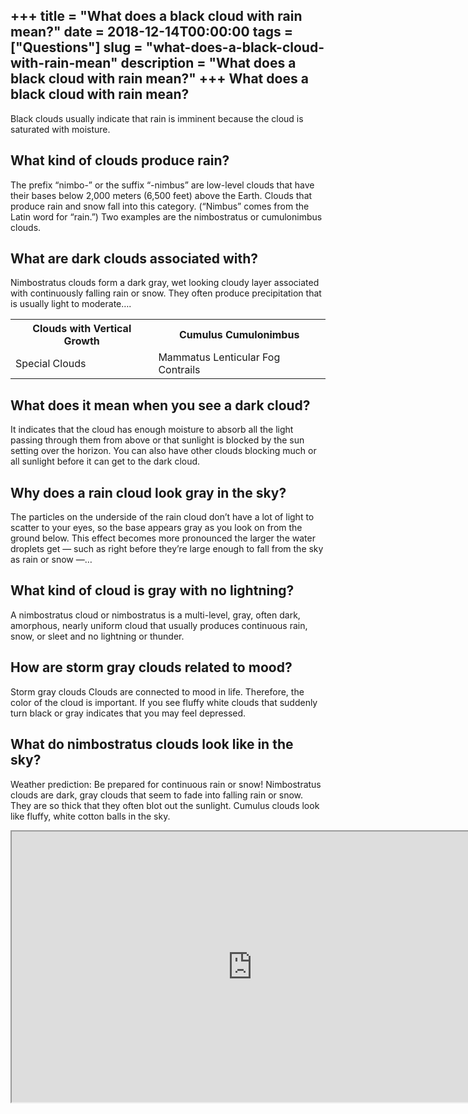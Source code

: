 +++
title = "What does a black cloud with rain mean?"
date = 2018-12-14T00:00:00
tags = ["Questions"]
slug = "what-does-a-black-cloud-with-rain-mean"
description = "What does a black cloud with rain mean?"
+++
What does a black cloud with rain mean?
---------------------------------------

Black clouds usually indicate that rain is imminent because the cloud is saturated with moisture.

What kind of clouds produce rain?
---------------------------------

The prefix “nimbo-” or the suffix “-nimbus” are low-level clouds that have their bases below 2,000 meters (6,500 feet) above the Earth. Clouds that produce rain and snow fall into this category. (“Nimbus” comes from the Latin word for “rain.”) Two examples are the nimbostratus or cumulonimbus clouds.

What are dark clouds associated with?
-------------------------------------

Nimbostratus clouds form a dark gray, wet looking cloudy layer associated with continuously falling rain or snow. They often produce precipitation that is usually light to moderate….

<table><tr><th>Clouds with Vertical Growth</th><th>Cumulus Cumulonimbus</th></tr><tr><td>Special Clouds</td><td>Mammatus Lenticular Fog Contrails</td></tr></table>

What does it mean when you see a dark cloud?
--------------------------------------------

It indicates that the cloud has enough moisture to absorb all the light passing through them from above or that sunlight is blocked by the sun setting over the horizon. You can also have other clouds blocking much or all sunlight before it can get to the dark cloud.

Why does a rain cloud look gray in the sky?
-------------------------------------------

The particles on the underside of the rain cloud don’t have a lot of light to scatter to your eyes, so the base appears gray as you look on from the ground below. This effect becomes more pronounced the larger the water droplets get — such as right before they’re large enough to fall from the sky as rain or snow —…

What kind of cloud is gray with no lightning?
---------------------------------------------

A nimbostratus cloud or nimbostratus is a multi-level, gray, often dark, amorphous, nearly uniform cloud that usually produces continuous rain, snow, or sleet and no lightning or thunder.

How are storm gray clouds related to mood?
------------------------------------------

Storm gray clouds Clouds are connected to mood in life. Therefore, the color of the cloud is important. If you see fluffy white clouds that suddenly turn black or gray indicates that you may feel depressed.

What do nimbostratus clouds look like in the sky?
-------------------------------------------------

Weather prediction: Be prepared for continuous rain or snow! Nimbostratus clouds are dark, gray clouds that seem to fade into falling rain or snow. They are so thick that they often blot out the sunlight. Cumulus clouds look like fluffy, white cotton balls in the sky.

<iframe allow="accelerometer; autoplay; clipboard-write; encrypted-media; gyroscope; picture-in-picture" allowfullscreen="" class="__youtube_prefs__  epyt-is-override  no-lazyload" data-no-lazy="1" data-origheight="433" data-origwidth="770" data-skipgform_ajax_framebjll="" height="433" id="_ytid_41776" loading="lazy" src="https://www.youtube.com/embed/3ZWujyG7-Sk?enablejsapi=1&list=OLAK5uy_khx-3WGqkoZ2jCKe5YFlvQ6ABGq6VIUtw&autoplay=0&cc_load_policy=0&cc_lang_pref=&iv_load_policy=1&loop=0&modestbranding=0&rel=1&fs=1&playsinline=0&autohide=2&theme=dark&color=red&controls=1&" title="YouTube player" width="770"></iframe>